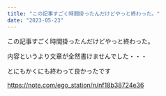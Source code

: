 ```yaml
---
title: "この記事すごく時間掛ったんだけどやっと終わった。"
date: "2023-05-23"
---
```


この記事すごく時間掛ったんだけどやっと終わった。

内容というより文章が全然書けませんでした・・・

とにもかくにも終わって良かったです

https://note.com/ego_station/n/nf18b38724e36
